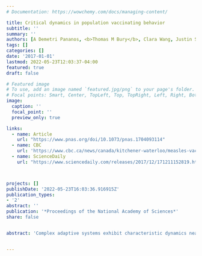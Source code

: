 ```yaml
---
# Documentation: https://wowchemy.com/docs/managing-content/

title: Critical dynamics in population vaccinating behavior
subtitle: ''
summary: ''
authors: [A Demetri Pananos, <b>Thomas M Bury</b>, Clara Wang, Justin Schonfeld, Sharada P Mohanty, Brendan Nyhan, Marcel Salathé, Chris T Bauch]
tags: []
categories: []
date: '2017-01-01'
lastmod: 2022-05-23T12:03:37-04:00
featured: true
draft: false

# Featured image
# To use, add an image named `featured.jpg/png` to your page's folder.
# Focal points: Smart, Center, TopLeft, Top, TopRight, Left, Right, BottomLeft, Bottom, BottomRight.
image:
  caption: ''
  focal_point: ''
  preview_only: true

links:
  - name: Article
    url: "https://www.pnas.org/doi/10.1073/pnas.1704093114"
  - name: CBC
    url: 'https://www.cbc.ca/news/canada/kitchener-waterloo/measles-vaccine-disease-outbreak-social-media-trend-1.4443217'
  - name: ScienceDaily
    url: "https://www.sciencedaily.com/releases/2017/12/171211152819.htm"



projects: []
publishDate: '2022-05-23T16:03:36.916915Z'
publication_types:
- '2'
abstract: ''
publication: '*Proceedings of the National Academy of Sciences*'
share: false


abstract: 'Complex adaptive systems exhibit characteristic dynamics near tipping points such as critical slowing down (declining resilience to perturbations). We studied Twitter and Google search data about measles from California and the United States before and after the 2014–2015 Disneyland, California measles outbreak. We find critical slowing down starting a few years before the outbreak. However, population response to the outbreak causes resilience to increase afterward. A mathematical model of measles transmission and population vaccine sentiment predicts the same patterns. Crucially, critical slowing down begins long before a system actually reaches a tipping point. Thus, it may be possible to develop analytical tools to detect populations at heightened risk of a future episode of widespread vaccine refusal.'


---
```

